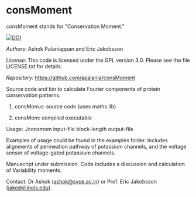 # consMoment

consMoment stands for "Conservation Moment."

[![DOI](https://www.zenodo.org/badge/72977187.svg)](https://www.zenodo.org/badge/latestdoi/72977187)

*Authors*: Ashok Palaniappan and Eric Jakobsson

*License*: This code is licensed under the GPL version 3.0. Please see the file LICENSE.txt for details.

*Repository*: https://github.com/apalania/consMoment

Source code and bin to calculate Fourier components of protein conservation patterns.

1. consMom.c: source code (uses maths lib)

2. consMom: compiled executable

Usage:
./consmom input-file block-length output-file

Examples of usage could be found in the examples folder. Includes alignments of permeation pathway of potassium channels, and the voltage sensor of voltage-gated potassium channels. 

Manuscript under submission. Code includes a discussion and calculation of Variability moments.

Contact: Dr Ashok (ashok@svce.ac.in) or Prof. Eric Jakobsson (jake@illinois.edu).
